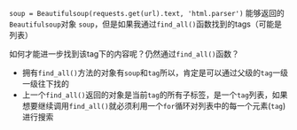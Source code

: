 
`soup = Beautifulsoup(requests.get(url).text, 'html.parser')`
能够返回的`Beautifulsoup`对象 `soup`，但是如果我通过`find_all()`函数找到的tags（可能是列表）

如何才能进一步找到该tag下的内容呢？仍然通过`find_all()`函数？

- 拥有`find_all()`方法的对象有`soup`和`tag`所以，肯定是可以通过父级的`tag`一级一级往下找的
- 上一个`find_all()`返回的对象是当前`tag`的所有子标签，是一个`tag`列表，如果想要继续调用`find_all()`就必须利用一个`for`循环对列表中的每一个元素(`tag`)进行搜索